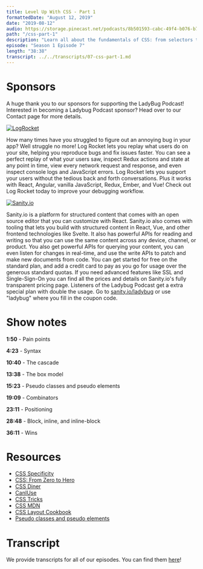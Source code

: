 ```yaml
---
title: Level Up With CSS - Part 1
formattedDate: "August 12, 2019"
date: "2019-08-12"
audio: https://storage.pinecast.net/podcasts/8b501593-cabc-49f4-b076-b7c2e3bca56f/audio/a7e6cbbb-5abb-40f1-a644-32b25edb8f2d/css-p1-with-sponsors.mp3
path: "/css-part-1"
description: "Learn all about the fundamentals of CSS: from selectors to the box model."
episode: "Season 1 Episode 7"
length: "38:38"
transcript: ../../transcripts/07-css-part-1.md
---
```


# Sponsors

A huge thank you to our sponsors for supporting the LadyBug Podcast! Interested in becoming a Ladybug Podcast sponsor? Head over to our Contact page for more details.

<a class="image-link" target="_blank" href="https://logrocket.com/"><img src="../../images/sponsors/logrocket.svg" alt="LogRocket"></a>

How many times have you struggled to figure out an annoying bug in your app? Well struggle no more! Log Rocket lets you replay what users do on your site, helping you reproduce bugs and fix issues faster. You can see a perfect replay of what your users saw, inspect Redux actions and state at any point in time, view every network request and response, and even inspect console logs and JavaScript errors. Log Rocket lets you support your users without the tedious back and forth conversations. Plus it works with React, Angular, vanilla JavaScript, Redux, Ember, and Vue! Check out Log Rocket today to improve your debugging workflow.

<a class="image-link" target="_blank" href="https://www.sanity.io/ladybug"><img src="../../images/sponsors/sanity.svg" alt="Sanity.io"></a>

Sanity.io is a platform for structured content that comes with an open source editor that you can customize with React. Sanity.io also comes with tooling that lets you build with structured content in React, Vue, and other frontend technologies like Svelte. It also has powerful APIs for reading and writing so that you can use the same content across any device, channel, or product. You also get powerful APIs for querying your content, you can even listen for changes in real-time, and use the write APIs to patch and make new documents from code. You can get started for free on the standard plan, and add a credit card to pay as you go for usage over the generous standard quotas. If you need advanced features like SSL and Single-Sign-On you can find all the prices and details on Sanity.io's fully transparent pricing page. Listeners of the Ladybug Podcast get a extra special plan with double the usage. Go to <a href="https://www.sanity.io/ladybug">sanity.io/ladybug</a> or use "ladybug" where you fill in the coupon code.

# Show notes

**1:50** - Pain points

**4:23** - Syntax

**10:40** - The cascade

**13:38** - The box model

**15:23** - Pseudo classes and pseudo elements

**19:09** - Combinators

**23:11** - Positioning

**28:48** - Block, inline, and inline-block

**36:11** - Wins

# Resources

- [CSS Specificity](https://dev.to/emmabostian/css-specificity-1kca)
- [CSS: From Zero to Hero](https://dev.to/aspittel/css-from-zero-to-hero-3o16)
- [CSS Diner](https://flukeout.github.io/")
- [CanIUse](https://caniuse.com/)
- [CSS Tricks](https://css-tricks.com/)
- [CSS MDN](https://developer.mozilla.org/en-US/docs/Web/CSS)
- [CSS Layout Cookbook](https://developer.mozilla.org/en-US/docs/Web/CSS/Layout_cookbook)
- [Pseudo classes and pseudo elements](https://developer.mozilla.org/en-US/docs/Learn/CSS/Introduction_to_CSS/Pseudo-classes_and_pseudo-elements)

# Transcript

We provide transcripts for all of our episodes. You can find them [here](https://github.com/ladybug-podcast/ladybug-website/blob/master/transcripts/07-css-part-1.md)!
